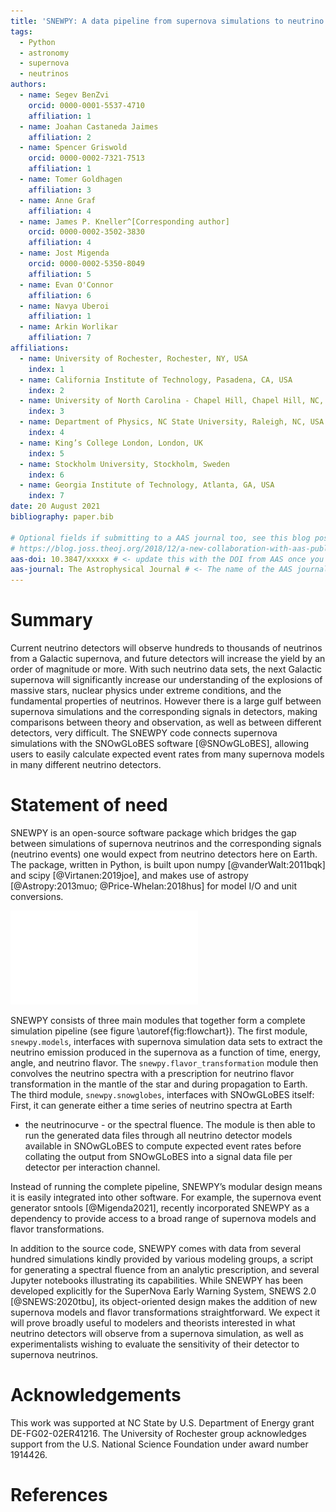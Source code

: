 ```yaml
---
title: 'SNEWPY: A data pipeline from supernova simulations to neutrino signals'
tags:
  - Python
  - astronomy
  - supernova
  - neutrinos
authors:
  - name: Segev BenZvi
    orcid: 0000-0001-5537-4710
    affiliation: 1
  - name: Joahan Castaneda Jaimes
    affiliation: 2
  - name: Spencer Griswold
    orcid: 0000-0002-7321-7513
    affiliation: 1
  - name: Tomer Goldhagen
    affiliation: 3
  - name: Anne Graf
    affiliation: 4
  - name: James P. Kneller^[Corresponding author]
    orcid: 0000-0002-3502-3830
    affiliation: 4
  - name: Jost Migenda
    orcid: 0000-0002-5350-8049
    affiliation: 5
  - name: Evan O'Connor
    affiliation: 6
  - name: Navya Uberoi
    affiliation: 1
  - name: Arkin Worlikar
    affiliation: 7
affiliations:
  - name: University of Rochester, Rochester, NY, USA
    index: 1
  - name: California Institute of Technology, Pasadena, CA, USA
    index: 2
  - name: University of North Carolina - Chapel Hill, Chapel Hill, NC, USA
    index: 3
  - name: Department of Physics, NC State University, Raleigh, NC, USA
    index: 4
  - name: King’s College London, London, UK
    index: 5
  - name: Stockholm University, Stockholm, Sweden
    index: 6
  - name: Georgia Institute of Technology, Atlanta, GA, USA
    index: 7
date: 20 August 2021
bibliography: paper.bib

# Optional fields if submitting to a AAS journal too, see this blog post:
# https://blog.joss.theoj.org/2018/12/a-new-collaboration-with-aas-publishing
aas-doi: 10.3847/xxxxx # <- update this with the DOI from AAS once you know it.
aas-journal: The Astrophysical Journal # <- The name of the AAS journal.
---
```



# Summary

Current neutrino detectors will observe hundreds to thousands of neutrinos
from a Galactic supernova, and future detectors will increase the yield by
an order of magnitude or more. With such neutrino data sets, the next
Galactic supernova will significantly increase our understanding of the
explosions of massive stars, nuclear physics under extreme conditions, and
the fundamental properties of neutrinos. However there is a large gulf
between supernova simulations and the corresponding signals in detectors,
making comparisons between theory and observation, as well as between
different detectors, very difficult. The SNEWPY code connects supernova
simulations with the SNOwGLoBES software [@SNOwGLoBES], allowing users to
easily calculate expected event rates from many supernova models in many
different neutrino detectors. 

# Statement of need

SNEWPY is an open-source software package which bridges the gap between
simulations of supernova neutrinos and the corresponding signals (neutrino
events) one would expect from neutrino detectors here on Earth. The package,
written in Python, is built upon numpy [@vanderWalt:2011bqk] and scipy
[@Virtanen:2019joe], and makes use of astropy [@Astropy:2013muo;
@Price-Whelan:2018hus] for model I/O and unit conversions.

![Flowchart showing the complete SNEWPY pipeline.\label{fig:flowchart}](snewpy-flowchart.pdf)

SNEWPY consists of three main modules that together form a complete
simulation pipeline (see figure \autoref{fig:flowchart}).
The first module, `snewpy.models`, interfaces with supernova
simulation data sets to extract the neutrino emission produced in the supernova
as a function of time, energy, angle, and neutrino flavor.
The `snewpy.flavor_transformation` module then
convolves the neutrino spectra with a prescription for neutrino flavor
transformation in the mantle of the star and during propagation to Earth.
The third module, `snewpy.snowglobes`, interfaces with SNOwGLoBES itself:
First, it can generate either a time series of neutrino spectra at Earth
- the neutrinocurve - or the spectral fluence. The module is then able to
run the generated data files through all neutrino detector models available in
SNOwGLoBES to compute expected event rates before collating the
output from SNOwGLoBES into a signal data file per detector per interaction channel.

Instead of running the complete pipeline, SNEWPY’s modular design means it is easily integrated into other software.
For example, the supernova event generator sntools [@Migenda2021], recently
incorporated SNEWPY as a dependency to provide access to a broad range of
supernova models and flavor transformations.

In addition to the source code, SNEWPY comes with data from several hundred
simulations kindly provided by various modeling groups, a script for
generating a spectral fluence from an analytic prescription, and several
Jupyter notebooks illustrating its capabilities. While SNEWPY has been
developed explicitly for the SuperNova Early Warning System, SNEWS 2.0
[@SNEWS:2020tbu], its object-oriented design makes the addition of new
supernova models and flavor transformations straightforward. We expect it
will prove broadly useful to modelers and theorists interested in what
neutrino detectors will observe from a supernova simulation, as well as
experimentalists wishing to evaluate the sensitivity of their detector to
supernova neutrinos. 

# Acknowledgements

This work was supported at NC State by U.S. Department of Energy grant
DE-FG02-02ER41216. The University of Rochester group acknowledges support
from the U.S. National Science Foundation under award number 1914426.

# References

